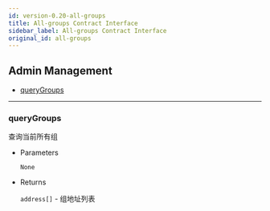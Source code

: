 ```yaml
---
id: version-0.20-all-groups
title: All-groups Contract Interface
sidebar_label: All-groups Contract Interface
original_id: all-groups
---
```


<h2 class="hover-list">Admin Management</h2>

* [queryGroups](#queryGroups)

***

### queryGroups

查询当前所有组

* Parameters

    `None`

* Returns

    `address[]` - 组地址列表


